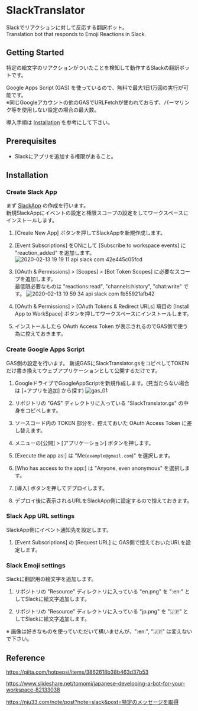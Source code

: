 # SlackTranslator

Slackでリアクションに対して反応する翻訳ボット。  
Translation bot that responds to Emoji Reactions in Slack.


## Getting Started

特定の絵文字のリアクションがついたことを検知して動作するSlackの翻訳ボットです。

Google Apps Script (GAS) を使っているので、無料で最大1日1万回の実行が可能です。  
※同じGoogleアカウントの他のGASでURLFetchが使われておらず、パーマリンク等を使用しない設定の場合の最大数。

導入手順は [Installation](https://github.com/HoshikawaHikari/SlackTranslator_GAS#Installation) を参考にして下さい。


## Prerequisites

- Slackにアプリを追加する権限があること。

## Installation


### Create Slack App

まず [SlackApp](https://api.slack.com/apps) の作成を行います。  
新規SlackAppにイベントの設定と権限スコープの設定をしてワークスペースにインストールします。

1. [Create New App] ボタンを押してSlackAppを新規作成します。

2. [Event Subscriptions] をONにして [Subscribe to workspace events] に "reaction_added" を追加します。
![2020-02-13 19 19 11 api slack com 42e445c05fcd](https://user-images.githubusercontent.com/16908935/74427767-0fc9c400-4e9b-11ea-80f8-5746507227ad.jpg)

3. [OAuth & Permissions] > [Scopes] > [Bot Token Scopes] に必要なスコープを追加します。  
   最低限必要なものは "reactions:read", "channels:history", "chat:write" です。
![2020-02-13 19 59 34 api slack com fb55921afb42](https://user-images.githubusercontent.com/16908935/74427925-61724e80-4e9b-11ea-82bc-ca32721007cf.jpg)

4. [OAuth & Permissions] > [OAuth Tokens & Redirect URLs] 項目の [Install App to WorkSpace] ボタンを押してワークスペースにインストールします。

5. インストールしたら OAuth Access Token が表示されるのでGAS側で使う為に控えておきます。


### Create Google Apps Script

GAS側の設定を行います。
新規GASにSlackTranslator.gsをコピペしてTOKENだけ書き換えてウェブアプリケーションとして公開するだけです。

1. GoogleドライブでGoogleAppScriptを新規作成します。(見当たらない場合は [+アプリを追加] から探す)
![gas_01](https://user-images.githubusercontent.com/16908935/74428033-97afce00-4e9b-11ea-844b-493a806d2bf7.jpg)

2. リポジトリの "GAS" ディレクトリに入っている "SlackTranslator.gs" の中身をコピペします。

3. ソースコード内の TOKEN 部分を、控えておいた OAuth Access Token に差し替えます。

4. メニューの[公開] > [アプリケーション] ボタンを押します。

5. [Execute the app as:] は "Me(`example@gmail.com`)" を選択します。

6. [Who has access to the app:] は "Anyone, even anonymous" を選択します。

7. [導入] ボタンを押してデプロイします。

8. デプロイ後に表示されるURLをSlackApp側に設定するので控えておきます。


### Slack App URL settings

SlackApp側にイベント通知先を設定します。

1. [Event Subscriptions] の [Request URL] に GAS側で控えておいたURLを設定します。


### Slack Emoji settings

Slackに翻訳用の絵文字を追加します。

1. リポジトリの "Resource" ディレクトリに入っている "en.png" を ":en:" としてSlackに絵文字追加します。

2. リポジトリの "Resource" ディレクトリに入っている "jp.png" を ":jp:" としてSlackに絵文字追加します。

※ 画像は好きなものを使っていただいて構いませんが、":en:", ":jp:" は変えないで下さい。


## Reference

https://qiita.com/hotpepsi/items/3862618b38b463d37b53

https://www.slideshare.net/tomomi/japanese-developing-a-bot-for-your-workspace-82133038

https://nju33.com/note/post?note=slack&post=特定のメッセージを取得

